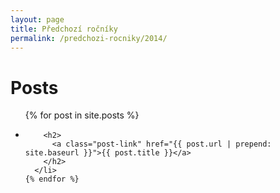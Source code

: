 ```yaml
---
layout: page
title: Předchozí ročníky
permalink: /predchozi-rocniky/2014/
---
```


<div class="home">

  <h1 class="page-heading">Posts</h1>

  <ul class="post-list no-bullets">
    {% for post in site.posts %}
      <li>
        <!-- <span class="post-meta">{{ post.date | date: "%b %-d, %Y" }}</span> -->

        <h2>
          <a class="post-link" href="{{ post.url | prepend: site.baseurl }}">{{ post.title }}</a>
        </h2>
      </li>
    {% endfor %}
  </ul>

</div>
